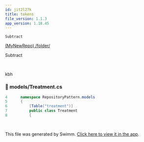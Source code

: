 ```yaml
---
id: jit2l27k
title: tokens
file_version: 1.1.3
app_version: 1.18.45
---
```


`Subtract`<swm-token data-swm-token=":functions1.cs:12:5:5:`    public int Subtract(int a, int b)`"/>

[(MyNewRepo) /folder/](/folder/)

Subtract

<br/>

kbh
<!-- NOTE-swimm-snippet: the lines below link your snippet to Swimm -->
### 📄 models/Treatment.cs
```c#
4      namespace RepositoryPattern.models
5      {
6          [Table("treatment")]
7          public class Treatment
8          {
```

<br/>

This file was generated by Swimm. [Click here to view it in the app](https://app.swimm.io/repos/Z2l0aHViJTNBJTNBY3NoYXJwLXNoYXVsLXRlc3QlM0ElM0Fzd2ltbWlv/docs/jit2l27k).

